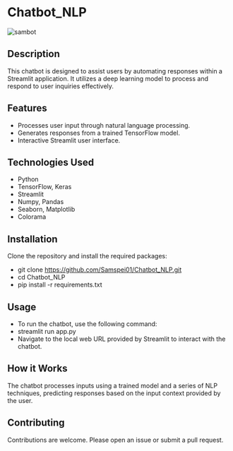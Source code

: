 # Chatbot_NLP
![sambot](https://github.com/Samspei01/Chatbot/assets/155198764/e8434651-2f94-4466-8053-e460eb77b408)

## Description
This chatbot is designed to assist users by automating responses within a Streamlit application. It utilizes a deep learning model to process and respond to user inquiries effectively.

## Features
- Processes user input through natural language processing.
- Generates responses from a trained TensorFlow model.
- Interactive Streamlit user interface.

## Technologies Used
- Python
- TensorFlow, Keras
- Streamlit
- Numpy, Pandas
- Seaborn, Matplotlib
- Colorama

## Installation
Clone the repository and install the required packages:
- git clone https://github.com/Samspei01/Chatbot_NLP.git
- cd Chatbot_NLP
- pip install -r requirements.txt


## Usage
- To run the chatbot, use the following command:
- streamlit run app.py
- Navigate to the local web URL provided by Streamlit to interact with the chatbot.

## How it Works
The chatbot processes inputs using a trained model and a series of NLP techniques, predicting responses based on the input context provided by the user.

## Contributing
Contributions are welcome. Please open an issue or submit a pull request.

